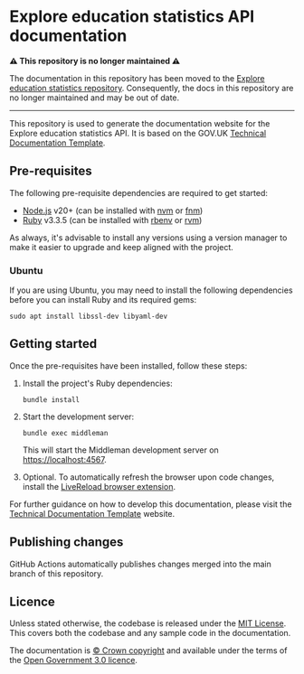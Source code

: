 # Explore education statistics API documentation

**⚠️ This repository is no longer maintained ⚠️**

The documentation in this repository has been moved to the [Explore education statistics repository](https://github.com/dfe-analytical-services/explore-education-statistics). Consequently, the docs in this repository
are no longer maintained and may be out of date.

------

This repository is used to generate the documentation website for the Explore education statistics API.
It is based on the GOV.UK [Technical Documentation Template](https://tdt-documentation.london.cloudapps.digital/).

## Pre-requisites

The following pre-requisite dependencies are required to get started:

- [Node.js](https://nodejs.org/en/) v20+ (can be installed with [nvm](https://github.com/nvm-sh/nvm) or [fnm](https://github.com/Schniz/fnm))
- [Ruby](https://www.ruby-lang.org/en/) v3.3.5 (can be installed with [rbenv](https://github.com/rbenv/rbenv) or [rvm](https://rvm.io/))

As always, it's advisable to install any versions using a version manager to make it easier to upgrade 
and keep aligned with the project.

### Ubuntu

If you are using Ubuntu, you may need to install the following dependencies before you can install
Ruby and its required gems:

```shell
sudo apt install libssl-dev libyaml-dev
```

## Getting started

Once the pre-requisites have been installed, follow these steps:

1. Install the project's Ruby dependencies:

    ```shell
    bundle install
    ```
   
2. Start the development server:

    ```shell
    bundle exec middleman
    ```

    This will start the Middleman development server on [https://localhost:4567](https://localhost:4567).

3. Optional. To automatically refresh the browser upon code changes, install the [LiveReload browser extension](https://chrome.google.com/webstore/detail/livereload/jnihajbhpnppcggbcgedagnkighmdlei?hl=en).

For further guidance on how to develop this documentation, please visit the [Technical Documentation Template](https://tdt-documentation.london.cloudapps.digital/) website.

## Publishing changes

GitHub Actions automatically publishes changes merged into the main branch of this repository.

## Licence

Unless stated otherwise, the codebase is released under the [MIT License](LICENSE). This covers both 
the codebase and any sample code in the documentation.

The documentation is [© Crown copyright](http://www.nationalarchives.gov.uk/information-management/re-using-public-sector-information/copyright-and-re-use/crown-copyright/) 
and available under the terms of the [Open Government 3.0 licence](https://www.nationalarchives.gov.uk/doc/open-government-licence/version/3/).
